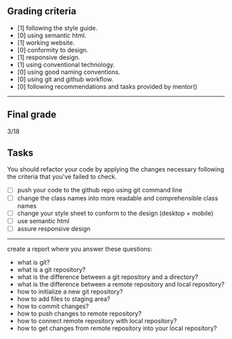 ## Grading criteria

- [1] following the style guide.
- [0] using semantic html.
- [1] working website.
- [0] conformity to design.
- [1] responsive design.
- [1] using conventional technology.
- [0] using good naming conventions.
- [0] using git and github workflow.
- [0] following recommendations and tasks provided by mentor()

---

## Final grade

3/18

## Tasks

You should refactor your code by applying the changes necessary following the criteria that you've failed to check.

- [ ] push your code to the github repo using git command line
- [ ] change the class names into more readable and comprehensible class names
- [ ] change your style sheet to conform to the design (desktop + mobile)
- [ ] use semantic html
- [ ] assure responsive design

---

create a report where you answer these questions:

- what is git?
- what is a git repository?
- what is the difference between a git repository and a directory?
- what is the difference between a remote repository and local repository?
- how to initialize a new git repository?
- how to add files to staging area?
- how to commit changes?
- how to push changes to remote repository?
- how to connect remote repository with local repository?
- how to get changes from remote repository into your local repository?
